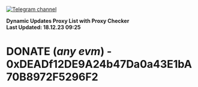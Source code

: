 [![Telegram channel](https://img.shields.io/endpoint?url=https://runkit.io/damiankrawczyk/telegram-badge/branches/master?url=https://t.me/n4z4v0d)](https://t.me/n4z4v0d) 

**Dynamic Updates Proxy List with Proxy Checker**  
**Last Updated: 18.12.23 09:25**

# DONATE (_any evm_) - 0xDEADf12DE9A24b47Da0a43E1bA70B8972F5296F2
